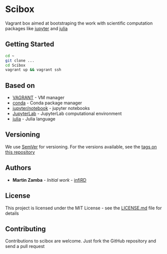 # Scibox

Vagrant box aimed at bootstraping the work with scientific computation packages
like [jupyter](http://jupyter.org/) and [julia](http://julialang.org/)

## Getting Started

```bash
cd ~
git clone ...
cd Scibox
vagrant up && vagrant ssh
```

## Based on

* [VAGRANT](https://www.vagrantup.com/) - VM manager
* [conda](https://github.com/conda/conda) - Conda package manager
* [jupyter/notebook](https://github.com/jupyter/notebook) - jupyter notebooks
* [JupyterLab](https://github.com/jupyter/notebook) - JupyterLab computational environment
* [julia](https://github.com/JuliaLang/julia) - Julia language

## Versioning

We use [SemVer](http://semver.org/) for versioning. For the versions available, see the [tags on this repository](https://github.com/your/project/tags)

## Authors

* **Martin Zamba** - *Initial work* - [infiRD](https://github.com/infiRD)

## License

This project is licensed under the MIT License - see the [LICENSE.md](LICENSE.md) file for details

## Contributing

Contributions to scibox are welcome. Just fork the GitHub repository and send a pull request